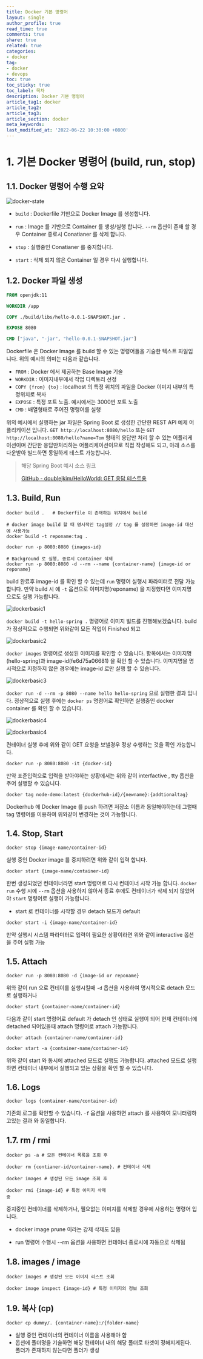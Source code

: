 ```yaml
---
title: Docker 기본 명령어
layout: single
author_profile: true
read_time: true
comments: true
share: true
related: true
categories:
- docker
tag:
- docker
- devops
toc: true
toc_sticky: true
toc_label: 목차
description: Docker 기본 명령어
article_tag1: docker
article_tag2:
article_tag3: 
article_section: docker
meta_keywords: 
last_modified_at: '2022-06-22 10:30:00 +0800'
---
```


# 1. 기본 Docker 명령어 (build, run, stop)

## 1.1. Docker 명령어 수행 요약

![docker-state](../../assets/images/posts/2022/20220622_dockerbasic0.jpg)

- `build` : Dockerfile 기반으로 Docker Image 를 생성합니다.

- `run` : Image 를 기반으로 Container 를 생성/실행 합니다. `--rm` 옵션이 존재 할 경우 Container 종료시 Conatianer 를 삭제 합니다.

- `stop` : 실행중인 Conatianer 를 중지합니다.

- `start` : 삭제 되지 않은 Container 일 경우 다시 실행합니다.



## 1.2. Docker 파일 생성

```dockerfile
FROM openjdk:11

WORKDIR /app

COPY ./build/libs/hello-0.0.1-SNAPSHOT.jar .

EXPOSE 8080

CMD ["java", "-jar", "hello-0.0.1-SNAPSHOT.jar"]
```

Dockerfile 은 Docker Image 를 build 할 수 있는 명령어들을 기술한 텍스트 파일입니다. 위의 예시의 의미는 다음과 같습니다.

- `FROM` : Docker 에서 제공하는 Base Image 기술
- `WORKDIR` : 이미지내부에서 작업 디렉토리 선정
- `COPY {from} {to}` : localhost 의 특정 위치의 파일을 Docker 이미지 내부의 특정위치로 복사
- `EXPOSE` : 특정 포트 노출. 예시에서는 3000번 포트 노출 
- `CMD` : 배열형태로 주어진 명령어를 실행 

위의 예시에서 실행하는 jar 파일은 Spring Boot 로 생성한 간단한 REST API 예제 어플리케이션 입니다. `GET http://localhost:8080/hello` 또는 `GET http://localhost:8080/hello?name=Tom` 형태의 응답만 처리 할 수 있는 어플리케이션이며  간단한 응답만처리하는 어플리케이션이므로 직접 작성해도 되고, 아래 소스를 다운받아 빌드하면 동일하게 테스트 가능합니다.

> 해당 Spring Boot 예시 소스 링크
> 
> [GitHub - doublejkim/HelloWorld: GET 응답 테스트용](https://github.com/doublejkim/HelloWorld)



## 1.3. Build, Run

```shell
docker build .   # Dockerfile 이 존재하는 위치에서 build

# docker image build 할 때 명시적인 tag설정 // tag 를 설정하면 image-id 대신에 사용가능
docker build -t reponame:tag .

docker run -p 8080:8080 {images-id}

# Background 로 실행, 종료시 Container 삭제 
docker run -p 8080:8080 -d --rm --name {container-name} {image-id or reponame}
```

build 완료후 image-id 를 확인 할 수 있는데  `run` 명령어 실행시 파라미터로 전달 가능합니다. 만약 build 시 에 `-t` 옵션으로 이미지명(reponame) 을 지정했다면 이미지명 으로도 실행 가능합니다.

![dockerbasic1](../../assets/images/posts/2022/20220622_dockerbasic1.png)

`docker build -t hello-spring .` 명령어로 이미지 빌드를 진행해보겠습니다. build 가 정상적으로 수행되면 위와같이 모든 작업이 Finished 되고



![dockerbasic2](../../assets/images/posts/2022/20220622_dockerbasic2.png)

`docker images` 명령어로 생성된 이미지를 확인할 수 있습니다.  항목에서는 이미지명(hello-spring)과 image-id(fe6d75a06681) 을 확인 할 수 있습니다. 이미지명을 명시적으로 지정하지 않은 경우에는 image-id 로만 실행 할 수 있습니다.



![dockerbasic3](../../assets/images/posts/2022/20220622_dockerbasic3.png)

`docker run -d --rm -p 8080 --name hello hello-spring` 으로 실행한 결과 입니다. 정상적으로 실행 후에는  `docker ps` 명령어로 확인하면 실행중인 docker container 를 확인 할 수 있습니다.  



![dockerbasic4](../../assets/images/posts/2022/20220622_dockerbasic4.jpg)

![dockerbasic4](../../assets/images/posts/2022/20220622_dockerbasic5.jpg)

컨테이너 실행 후에 위와 같이 GET 요청을 보낼경우 정상 수행하는 것을 확인 가능합니다.



```shell
docker run -p 8080:8080 -it {docker-id}
```

만약 표준입력으로 입력을 받아야하는 상황에서는 위와 같이 interfactive , tty 옵션을 주어 실행할 수 있습니다.

```shell
docker tag node-demo:latest {dockerhub-id}/{newname}:{addtionaltag}
```

Dockerhub 에 Docker Image 를 push 하려면 저장소 이름과 동일해야하는데 그럴때 tag 명령어를 이용하여 위와같이 변경하는 것이 가능합니다.

## 1.4. Stop, Start

```shell
docker stop {image-name/container-id}
```

실행 중인 Docker image 를 중지하려면 위와 같이 입력 합니다.

```shell
docker start {image-name/container-id}
```

한번 생성되었던 컨테이너라면 start 명령어로 다시 컨테이너 시작 가능 합니다. `docker run` 수행 시에 `--rm` 옵션을 사용하지 않아서 종료 후에도 컨테이너가 삭제 되지 않았어야 `start` 명령어로 실행이 가능합니다. 

- start 로 컨테이너를 시작할 경우 detach 모드가 default 

```shell
docker start -i {image-name/container-id}
```

만약 실행시 시스템 파라미터로 입력이 필요한 상황이라면 위와 같이 interactive 옵션을 주어 실행 가능 

## 1.5. Attach

```shell
docker run -p 8080:8080 -d {image-id or reponame}
```

위와 같이 run 으로 컨테이를 실행시킬때 `-d` 옵션을 사용하여 명시적으로 detach 모드로 실행하거나

```shell
docker start {container-name/container-id}
```

다음과 같이 start 명령어로 default 가 detach 인 상태로 실행이 되어 현재 컨테이너에 detached 되어있을때 attach 명령어로 attach 가능합니다.

```shell
docker attach {container-name/container-id}
```

```shell
docker start -a {container-name/container-id}
```

위와 같이 start 와 동시에 attached 모드로 실행도 가능합니다. attached 모드로 실행하면 컨테이너 내부에서 실행되고 있는 상황을 확인 할 수 있습니다.

## 1.6. Logs

```shell
docker logs {container-name/container-id}
```

기존의 로그를 확인할 수 있습니다.  `-f` 옵션을 사용하면 attach 를 사용하여 모니터링하고있는 결과 와 동일합니다.

## 1.7. rm / rmi

```shell
docker ps -a # 모든 컨테이너 목록을 조회 후 

docker rm {contianer-id/container-name}. # 컨테이너 삭제 

docker images # 생성된 모든 image 조회 후

docker rmi {image-id} # 특정 이미지 삭제
중
```

중지중인 컨테이너를 삭제하거나, 필요없는 이미지를 삭제할 경우에 사용하는 명령어 입니다.

- docker image prune 이라는 강제 삭제도 있음

- run 명령어 수행시 --rm 옵션을 사용하면 컨테이너 종료시에 자동으로 삭제됨

## 1.8. images / image

```shell
docker images # 생성된 모든 이미지 리스트 조회 

docker image inspect {image-id} # 특정 이미지의 정보 조회 
```

## 1.9. 복사 (cp)

```shell
docker cp dummy/. {container-name}:/{folder-name}
```

- 실행 중인 컨테이너의 컨테이너 이름을 사용해야 함
- 옵션에 폴더명을 기술하면 해당 컨테이너 내의 해당 폴더로 타겟이 정해지게된다. 폴더가 존재하지 않는다면 폴더가 생성
